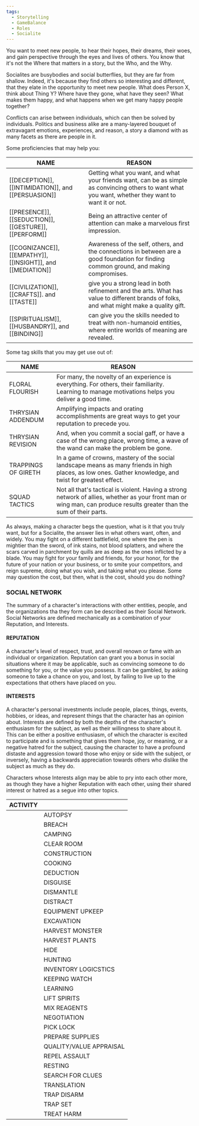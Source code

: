 ```yaml
---
tags:
  - Storytelling
  - GameBalance
  - Roles
  - Socialite
---
```

You want to meet new people, to hear their hopes, their dreams, their woes, and gain perspective through the eyes and lives of others. You know that it's not the Where that matters in a story, but the Who, and the Why.

Socialites are busybodies and social butterflies, but they are far from shallow. Indeed, it's because they find others so interesting and different, that they elate in the opportunity to meet new people. What does Person X, think about Thing Y? Where have they gone, what have they seen? What makes them happy, and what happens when we get many happy people together?

Conflicts can arise between individuals, which can then be solved by individuals. Politics and business alike are a many-layered bouquet of extravagant emotions, experiences, and reason, a story a diamond with as many facets as there are people in it.



Some proficiencies that may help you:

| NAME                                                        | REASON                                                                                                                                               |
| ----------------------------------------------------------- | ---------------------------------------------------------------------------------------------------------------------------------------------------- |
| [[DECEPTION]], [[INTIMIDATION]], and [[PERSUASION]]         | Getting what you want, and what your friends want, can be as simple as convincing others to want what you want, whether they want to want it or not. |
| [[PRESENCE]], [[SEDUCTION]], [[GESTURE]], [[PERFORM]]       | Being an attractive center of attention can make a marvelous first impression.                                                                       |
| [[COGNIZANCE]], [[EMPATHY]], [[INSIGHT]], and [[MEDIATION]] | Awareness of the self, others, and the connections in between are a good foundation for finding common ground, and making compromises.               |
| [[CIVILIZATION]], [[CRAFTS]]. and [[TASTE]]                 | give you a strong lead in both refinement and the arts. What has value to different brands of folks, and what might make a quality gift.             |
| [[SPIRITUALISM]], [[HUSBANDRY]], and [[BINDING]]            | can give you the skills needed to treat with non-humanoid entities, where entire worlds of meaning are revealed.                                     |

Some tag skills that you may get use out of:

| NAME                | REASON                                                                                                                                                                 |
| ------------------- | ---------------------------------------------------------------------------------------------------------------------------------------------------------------------- |
| FLORAL FLOURISH     | For many, the novelty of an experience is everything. For others, their familiarity. Learning to manage motivations helps you deliver a good time.                     |
| THRYSIAN ADDENDUM   | Amplifying impacts and orating accomplishments are great ways to get your reputation to precede you.                                                                   |
| THRYSIAN REVISION   | And, when you commit a social gaff, or have a case of the wrong place, wrong time, a wave of the wand can make the problem be gone.                                    |
| TRAPPINGS OF GIRETH | In a game of crowns, mastery of the social landscape means as many friends in high places, as low ones. Gather knowledge, and twist for greatest effect.               |
| SQUAD TACTICS       | Not all that's tactical is violent. Having a strong network of allies, whether as your front man or wing man, can produce results greater than the sum of their parts. |

As always, making a character begs the question, what is it that you truly want, but for a Socialite, the answer lies in what others want, often, and widely. You may fight on a different battlefield, one where the pen is mightier than the sword, of ink stains, not blood splatters, and where the scars carved in parchment by quills are as deep as the ones inflicted by a blade. You may fight for your family and friends, for your honor, for the future of your nation or your business, or to smite your competitors, and reign supreme, doing what you wish, and taking what you please. Some may question the cost, but then, what is the cost, should you do nothing?


### SOCIAL NETWORK
The summary of a character's interactions with other entities, people, and the organizations tha they form can be described as their Social Network. Social Networks are defined mechanically as a combination of your Reputation, and Interests.

#### REPUTATION
A character's level of respect, trust, and overall renown or fame with an individual or organization. 
Reputation can grant you a bonus in social situations where it may be applicable, such as convincing someone to do something for you, or the value you possess. It can be gambled, by asking someone to take a chance on you, and lost, by failing to live up to the expectations that others have placed on you.

#### INTERESTS
A character's personal investments include people, places, things, events, hobbies, or ideas, and represent things that the character has an opinion about.
Interests are defined by both the depths of the character's enthusiasm for the subject, as well as their willingness to share about it.
This can be either a positive enthusiasm, of which the character is excited to participate and is something that gives them hope, joy, or meaning, or a negative hatred for the subject, causing the character to have a profound distaste and aggression toward those who enjoy or side with the subject, or inversely, having a backwards appreciation towards others who dislike the subject as much as they do.

Characters whose Interests align may be able to pry into each other more, as though they have a higher Reputation with each other, using their shared interest or hatred as a segue into other topics.


| ACTIVITY |                         |
| -------- | ----------------------- |
|          | AUTOPSY                 |
|          | BREACH                  |
|          | CAMPING                 |
|          | CLEAR ROOM<br>          |
|          | CONSTRUCTION            |
|          | COOKING                 |
|          | DEDUCTION               |
|          | DISGUISE                |
|          | DISMANTLE               |
|          | DISTRACT                |
|          | EQUIPMENT UPKEEP        |
|          | EXCAVATION              |
|          | HARVEST MONSTER         |
|          | HARVEST PLANTS          |
|          | HIDE                    |
|          | HUNTING                 |
|          | INVENTORY LOGICSTICS    |
|          | KEEPING WATCH           |
|          | LEARNING                |
|          | LIFT SPIRITS            |
|          | MIX REAGENTS            |
|          | NEGOTIATION             |
|          | PICK LOCK               |
|          | PREPARE SUPPLIES        |
|          | QUALITY/VALUE APPRAISAL |
|          | REPEL ASSAULT           |
|          | RESTING                 |
|          | SEARCH FOR CLUES        |
|          | TRANSLATION             |
|          | TRAP DISARM             |
|          | TRAP SET                |
|          | TREAT HARM              |